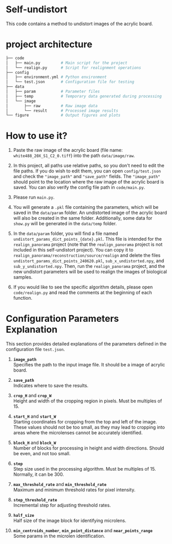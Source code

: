 # Self-undistort
This code contains a method to undistort images of the acrylic board.
# project architecture
``` bash
├── code
│   ├── main.py         # Main script for the project
│   └── realign.py      # Script for realignment operations
├── config
│   ├── environment.yml # Python environment
│   └── test.json       # Configuration file for testing
├── data
│   ├── param           # Parameter files
│   ├── temp            # Temporary data generated during processing
│   └── image
│       ├── raw         # Raw image data
│       └── result      # Processed image results
└── figure              # Output figures and plots
```
# How to use it?

1. Paste the raw image of the acrylic board (file name: `white488_20X_S1_C2_0.tiff`) into the path `data/image/raw`.

2. In this project, all paths use relative paths, so you don't need to edit the file paths. If you do wish to edit them, you can open `config/test.json` and check the `"image_path"` and `"save_path"` fields. The `"image_path"` should point to the location where the raw image of the acrylic board is saved. You can also verify the config file path in `code/main.py`.

3. Please run `main.py`.

4. You will generate a `.pkl` file containing the parameters, which will be saved in the `data/param` folder. An undistorted image of the acrylic board will also be created in the same folder. Additionally, some data for `show.py` will be generated in the `data/temp` folder.

5. In the `data/param` folder, you will find a file named `undistort_params_dict_points_{date}.pkl`. This file is intended for the `realign_panorama` project (note that the `realign_panorama` project is not included in this self-undistort project). You can copy it to `realign_panorama/reconstruction/source/realign` and delete the files `undistort_params_dict_points_240620.pkl`, `sub_x_undistorted.npy`, and `sub_y_undistorted.npy`. Then, run the `realign_panorama` project, and the new undistort parameters will be used to realign the images of biological samples.

6. If you would like to see the specific algorithm details, please open `code/realign.py` and read the comments at the beginning of each function.

# Configuration Parameters Explanation

This section provides detailed explanations of the parameters defined in the configuration file `test.json`.

1. **`image_path`**  
   Specifies the path to the input image file. It should be a image of acrylic board.

2. **`save_path`**  
   Indicates where to save the results.

3. **`crop_H`** and **`crop_W`**  
   Height and width of the cropping region in pixels. Must be multiples of 15.

4. **`start_H`** and **`start_W`**  
   Starting coordinates for cropping from the top and left of the image. These values should not be too small, as they may lead to cropping into areas where the microlenses cannot be accurately identified.

5. **`block_H`** and **`block_W`**  
   Number of blocks for processing in height and width directions. Should be even, and not too small.

6. **`step`**  
   Step size used in the processing algorithm. Must be multiples of 15. Normally, it can be 300. 

7. **`max_threshold_rate`** and **`min_threshold_rate`**  
   Maximum and minimum threshold rates for pixel intensity.

8. **`step_threshold_rate`**  
   Incremental step for adjusting threshold rates.

9. **`half_size`**  
   Half size of the image block for identifying microlens.

10. **`min_centroids_number`**, **`min_point_distance`** and **`near_points_range`**  
    Some params in the microlen identification. 